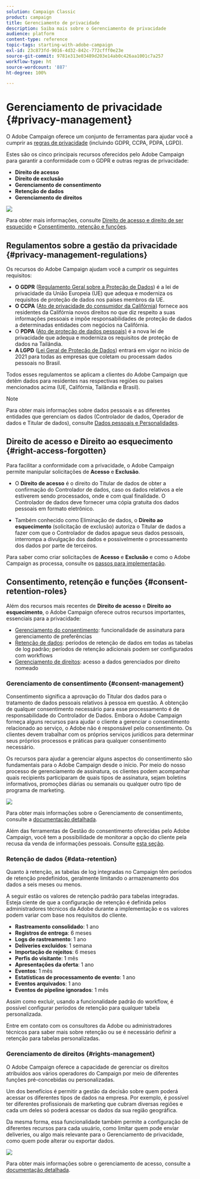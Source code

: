 ```yaml
---
solution: Campaign Classic
product: campaign
title: Gerenciamento de privacidade
description: Saiba mais sobre o Gerenciamento de privacidade
audience: platform
content-type: reference
topic-tags: starting-with-adobe-campaign
exl-id: 23c873fd-9016-4d32-842c-772cfff0e23e
source-git-commit: 9781e313e03489d203e14ab0c426aa1001c7a257
workflow-type: ht
source-wordcount: '887'
ht-degree: 100%

---
```


# Gerenciamento de privacidade {#privacy-management}

O Adobe Campaign oferece um conjunto de ferramentas para ajudar você a cumprir as [regras de privacidade](#privacy-management-regulations) (incluindo GDPR, CCPA, PDPA, LGPD).

Estes são os cinco principais recursos oferecidos pelo Adobe Campaign para garantir a conformidade com o GDPR e outras regras de privacidade:
* **Direito de acesso**
* **Direito de exclusão**
* **Gerenciamento de consentimento**
* **Retenção de dados**
* **Gerenciamento de direitos**

![](assets/privacy-gdpr-use-cases.png)

Para obter mais informações, consulte [Direito de acesso e direito de ser esquecido](#right-access-forgotten) e [Consentimento, retenção e funções](#consent-retention-roles).

<!--This section presents general information on what Privacy management is and the features provided by Adobe Campaign to manage the [Right to Access and Right to be Forgotten](#right-access-forgotten).

It also contains information on important features to manage Privacy ([Consent, Retention and Roles](#consent-retention-roles)), as well as best practices to help you with your Privacy compliance when using Adobe Campaign.-->

## Regulamentos sobre a gestão da privacidade {#privacy-management-regulations}

Os recursos do Adobe Campaign ajudam você a cumprir os seguintes requisitos:

* **O GDPR** ([Regulamento Geral sobre a Proteção de Dados](https://ec.europa.eu/info/law/law-topic/data-protection/reform/what-does-general-data-protection-regulation-gdpr-govern_en)) é a lei de privacidade da União Europeia (UE) que adequa e moderniza os requisitos de proteção de dados nos países membros da UE.
* **O CCPA** ([Ato de privacidade do consumidor da Califórnia](https://leginfo.legislature.ca.gov/faces/codes_displayText.xhtml?lawCode=CIV&amp;division=3.&amp;title=1.81.5.&amp;part=4.&amp;chapter=&amp;article=)) fornece aos residentes da Califórnia novos direitos no que diz respeito a suas informações pessoais e impõe responsabilidades de proteção de dados a determinadas entidades com negócios na Califórnia.
* O **PDPA** ([Ato de proteção de dados pessoais)](https://secureprivacy.ai/thailand-pdpa-summary-what-businesses-need-to-know/) é a nova lei de privacidade que adequa e moderniza os requisitos de proteção de dados na Tailândia.
* **A LGPD** ([Lei Geral de Proteção de Dados](https://iapp.org/media/pdf/resource_center/Brazilian_General_Data_Protection_Law.pdf)) entrará em vigor no início de 2021 para todas as empresas que coletam ou processam dados pessoais no Brasil.

Todos esses regulamentos se aplicam a clientes do Adobe Campaign que detêm dados para residentes nas respectivas regiões ou países mencionados acima (UE, Califórnia, Tailândia e Brasil).

<!--Several Privacy capabilities are available in Adobe Campaign, including consent management, data retention settings, and rights management. See [Consent, Retention and Roles](#consent-retention-roles). In addition to this, Adobe Campaign helps facilitate your readiness as Data Controller for certain Privacy requests. See [Right to Access and Right to be Forgotten](#right-access-forgotten).-->

>[!NOTE]
>
>Para obter mais informações sobre dados pessoais e as diferentes entidades que gerenciam os dados (Controlador de dados, Operador de dados e Titular de dados), consulte [Dados pessoais e Personalidades](../../platform/using/privacy-and-recommendations.md#personal-data).

## Direito de acesso e Direito ao esquecimento {#right-access-forgotten}

Para facilitar a conformidade com a privacidade, o Adobe Campaign permite manipular solicitações de **Acesso** e **Exclusão**.

* O **Direito de acesso** é o direito do Titular de dados de obter a confirmação do Controlador de dados, caso os dados relativos a ele estiverem sendo processados, onde e com qual finalidade. O Controlador de dados deve fornecer uma cópia gratuita dos dados pessoais em formato eletrônico.

* Também conhecido como Eliminação de dados, o **Direito ao esquecimento** (solicitação de exclusão) autoriza o Titular de dados a fazer com que o Controlador de dados apague seus dados pessoais, interrompa a divulgação dos dados e possivelmente o processamento dos dados por parte de terceiros.

Para saber como criar solicitações de **Acesso** e **Exclusão** e como o Adobe Campaign as processa, consulte os [passos para implementação](../../platform/using/privacy-requests.md).

<!--Tutorials on Privacy management in Campaign Standard are also available [here](https://docs.adobe.com/content/help/en/campaign-standard-learn/tutorials/privacy/privacy-overview.html).
https://experienceleague.adobe.com/docs/campaign-standard-learn/tutorials/privacy/privacy-overview.html?lang=en-->

## Consentimento, retenção e funções {#consent-retention-roles}

Além dos recursos mais recentes de **Direito de acesso** e **Direito ao esquecimento**, o Adobe Campaign oferece outros recursos importantes, essenciais para a privacidade:

* [Gerenciamento do consentimento](#consent-management): funcionalidade de assinatura para gerenciamento de preferências
* [Retenção de dados](#data-retention): períodos de retenção de dados em todas as tabelas de log padrão; períodos de retenção adicionais podem ser configurados com workflows
* [Gerenciamento de direitos](#rights-management): acesso a dados gerenciados por direito nomeado     

### Gerenciamento de consentimento {#consent-management}

Consentimento significa a aprovação do Titular dos dados para o tratamento de dados pessoais relativos à pessoa em questão. A obtenção de qualquer consentimento necessário para esse processamento é de responsabilidade do Controlador de Dados. Embora o Adobe Campaign forneça alguns recursos para ajudar o cliente a gerenciar o consentimento relacionado ao serviço, o Adobe não é responsável pelo consentimento. Os clientes devem trabalhar com os próprios serviços jurídicos para determinar seus próprios processos e práticas para qualquer consentimento necessário.

Os recursos para ajudar a gerenciar alguns aspectos do consentimento são fundamentais para o Adobe Campaign desde o início. Por meio do nosso processo de gerenciamento de assinatura, os clientes podem acompanhar quais recipients participaram de quais tipos de assinatura, sejam boletins informativos, promoções diárias ou semanais ou qualquer outro tipo de programa de marketing.

![](assets/privacy-consent-management.png)

Para obter mais informações sobre o Gerenciamento de consentimento, consulte a [documentação detalhada](../../delivery/using/managing-subscriptions.md).

Além das ferramentas de Gestão do consentimento oferecidas pelo Adobe Campaign, você tem a possibilidade de monitorar a opção do cliente pela recusa da venda de informações pessoais.
Consulte [esta seção](../../platform/using/privacy-requests.md#sale-of-personal-information-ccpa).

### Retenção de dados {#data-retention}

Quanto à retenção, as tabelas de log integradas no Campaign têm períodos de retenção predefinidos, geralmente limitando o armazenamento dos dados a seis meses ou menos.

A seguir estão os valores de retenção padrão para tabelas integradas. Esteja ciente de que a configuração de retenção é definida pelos administradores técnicos da Adobe durante a implementação e os valores podem variar com base nos requisitos do cliente.

* **Rastreamento consolidado**: 1 ano
* **Registros de entrega**: 6 meses
* **Logs de rastreamento**: 1 ano
* **Deliveries excluídos**: 1 semana
* **Importação de rejeitos**: 6 meses
* **Perfis do visitante**: 1 mês
* **Apresentações da oferta**: 1 ano
* **Eventos**: 1 mês
* **Estatísticas de processamento de evento**: 1 ano
* **Eventos arquivados**: 1 ano
* **Eventos de pipeline ignorados**: 1 mês

Assim como excluir, usando a funcionalidade padrão do workflow, é possível configurar períodos de retenção para qualquer tabela personalizada.

Entre em contato com os consultores da Adobe ou administradores técnicos para saber mais sobre retenção ou se é necessário definir a retenção para tabelas personalizadas.

### Gerenciamento de direitos {#rights-management}

O Adobe Campaign oferece a capacidade de gerenciar os direitos atribuídos aos vários operadores do Campaign por meio de diferentes funções pré-concebidas ou personalizadas.

Um dos benefícios é permitir a gestão da decisão sobre quem poderá acessar os diferentes tipos de dados na empresa. Por exemplo, é possível ter diferentes profissionais de marketing que cubram diversas regiões e cada um deles só poderá acessar os dados da sua região geográfica.

Da mesma forma, essa funcionalidade também permite a configuração de diferentes recursos para cada usuário, como limitar quem pode enviar deliveries, ou algo mais relevante para o Gerenciamento de privacidade, como quem pode alterar ou exportar dados.

![](assets/privacy-user-management.png)

Para obter mais informações sobre o gerenciamento de acesso, consulte a [documentação detalhada](../../platform/using/access-management.md).
